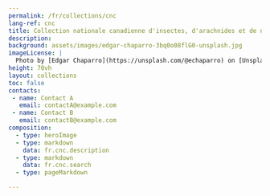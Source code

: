 ```yaml
---
permalink: /fr/collections/cnc
lang-ref: cnc
title: Collection nationale canadienne d'insectes, d'arachnides et de nématodes (CNC)
description:
background: assets/images/edgar-chaparro-3bq0o08flG0-unsplash.jpg
imageLicense: |
  Photo by [Edgar Chaparro](https://unsplash.com/@echaparro) on [Unsplash](https://unsplash.com)
height: 70vh
layout: collections
toc: false
contacts:
 - name: Contact A
   email: contactA@example.com
 - name: Contact B
   email: contactB@example.com
composition:
  - type: heroImage
  - type: markdown
    data: fr.cnc.description
  - type: markdown
    data: fr.cnc.search
  - type: pageMarkdown

---
```


